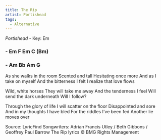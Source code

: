 ```yaml
---
title: The Rip
artist: Portishead
tags: 
  - Alternative
---
```

*Portishead* - Key: Em
### - Em F Em C (Bm)
### - Am Bb Am G 

 
As she walks in the room Scented and tall Hesitating once more 
And as I take on myself And the bitterness I felt I realize that love flows

Wild, white horses They will take me away And the tenderness I feel 
Will send the dark underneath Will I follow?

Through the glory of life I will scatter on the floor Disappointed and sore 
And in my thoughts I have bled For the riddles I've been fed Another lie moves over

Source: LyricFind
Songwriters: Adrian Francis Utley / Beth Gibbons / Geoffrey Paul Barrow
The Rip lyrics © BMG Rights Management
